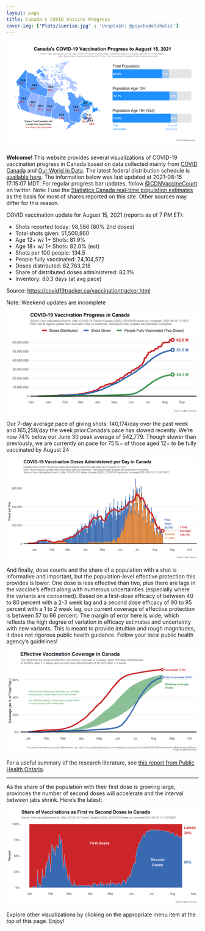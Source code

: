 ```yaml
---
layout: page
title: Canada's COVID Vaccine Progress
cover-img: ['Plots/sunrise.jpg' : 'Unsplash: @psychedelaholic']
---
```

![](Plots/plot_main2.png)

**Welcome!** This website provides several visualizations of COVID-19
vaccination progress in Canada based on data collected mainly from
[COVID Canada](https://covid19tracker.ca/vaccinationtracker.html) and
[Our World in Data](https://ourworldindata.org/covid-vaccinations). The
latest federal distribution schedule is [available
here](https://www.canada.ca/en/public-health/services/diseases/2019-novel-coronavirus-infection/prevention-risks/covid-19-vaccine-treatment/vaccine-rollout.html).
The information below was last updated at 2021-08-15 17:15:07 MDT. For
regular progress bar updates, follow
<a href="https://twitter.com/CDNVaccineCount" class="uri">@CDNVaccineCount</a>
on twitter. Note: I use the [Statistics Canada real-time population
estimates](https://www150.statcan.gc.ca/n1/pub/71-607-x/71-607-x2018005-eng.htm)
as the basis for most of shares reported on this site. Other sources may
differ for this reason.

COVID vaccination update for August 15, 2021 (reports as of 7 PM ET):

-   Shots reported today: 98,586 (80% 2nd doses)
-   Total shots given: 51,500,860
-   Age 12+ w/ 1+ Shots: 81.9%
-   Age 18+ w/ 1+ Shots: 82.0% (est)
-   Shots per 100 people: 134.5
-   People fully vaccinated: 24,104,572
-   Doses distributed: 62,763,218
-   Share of distributed doses administered: 82.1%
-   Inventory: 80.3 days (at avg pace)

Source:
<a href="https://covid19tracker.ca/vaccinationtracker.html" class="uri">https://covid19tracker.ca/vaccinationtracker.html</a>

Note: Weekend updates are incomplete

![](Plots/plot_total.png)

Our 7-day average pace of giving shots: 140,174/day over the past week
and 165,259/day the week prior.Canada’s pace has slowed recently. We’re
now 74% below our June 30 peak average of 542,779. Though slower than
previously, we are currently on pace for 75%+ of those aged 12+ to be
fully vaccinated by August 24

![](Plots/pace_national2.png)

And finally, dose counts and the share of a population with a shot is
informative and important, but the population-level effective protection
this provides is lower. One dose is less effective than two, plus there
are lags in the vaccine’s effect along with numerous uncertainties
(especially where the variants are concerned). Based on a first-dose
efficacy of between 40 to 80 percent with a 2-3 week lag and a second
dose efficacy of 90 to 95 percent with a 1 to 2 week lag, our current
coverage of effective protection is between 57 to 66 percent. The margin
of error here is wide, which reflects the high degree of variation in
efficacy estimates and uncertainty with new variants. This is meant to
provide intuition and rough magnitudes, it does not rigorous public
health guidance. Follow your local public health agency’s guidelines!

![](Plots/plot_effective.png)

For a useful summary of the research literature, see [this report from
Public Health
Ontario](https://www.publichealthontario.ca/-/media/documents/ncov/covid-wwksf/2021/04/wwksf-vaccine-effectiveness.pdf?la=en).

------------------------------------------------------------------------

As the share of the population with their first dose is growing large,
provinces the number of second doses will accelerate and the interval
between jabs shrink. Here’s the latest:

![](Plots/plot_first_second.png)

Explore other visualizations by clicking on the appropriate menu item at
the top of this page. Enjoy!

